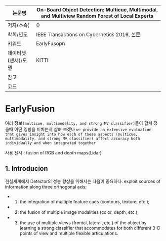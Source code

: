 |논문명 | On-Board Object Detection: Multicue, Multimodal, and Multiview Random Forest of Local Experts|
| --- | --- |
| 저자\(소속\) | \(\) |
| 학회/년도 | IEEE Transactions on Cybernetics 2016, [논문](http://ieeexplore.ieee.org/document/7533479/) |
| 키워드 |EarlyFusopn |
| 데이터셋(센서)/모델 |KITTI |
| 참고 | |
| 코드 | |

# EarlyFusion 

여러 정보`(multicue, multimodality, and strong MV classifier)`들이 합쳐 졌을때 어떤 영향을 미치는지 살펴 보겠다 `we provide an extensive evaluation that gives insight into how each of these aspects (multicue, multimodality, and strong MV classifier) affect accuracy both individually and when integrated together`

사용 센서 :  fusion of RGB and depth maps(Lidar)

## 1. Introducion 

현실세계에서 Detector의 성능 향상을 위해서는 다음이 중요하다. exploit sources of information along three orthogonal axis: 
- 1) the integration of multiple feature cues (contours, texture, etc.); 
- 2) the fusion of multiple image modalities (color, depth, etc.); 
-  3) the use of multiple views (frontal, lateral, etc.) of the object by learning a strong classifier that accommodates for both different 3-D points of view and multiple flexible articulations.
<!--stackedit_data:
eyJoaXN0b3J5IjpbMTAzODQwMzg3OF19
-->